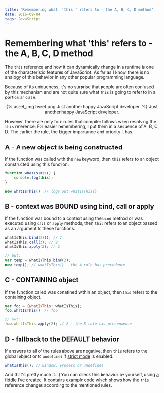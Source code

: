 ```yaml
---
title: 'Remembering what ''this'' refers to - the A, B, C, D method'
date: 2016-09-04
tags: JavaScript
---
```


# Remembering what 'this' refers to - the A, B, C, D method

The `this` reference and how it can dynamically change in a runtime is one of the characteristic features of JavaScript. As far as I know, there is no analogy of this behavior in any other popular programming language.

Because of its uniqueness, it's no surprise that people are often confused by this mechanism and are not quite sure what `this` is going to refer to in a particular case.

<center>
{% asset_img tweet.png Just another happy JavaScript developer. %}
Just another happy JavaScript developer.
</center>

However, there are only four rules that compiler follows when resolving the `this` reference. For easier remembering, I put them in a sequence of A, B, C, D. The earlier the rule, the bigger importance and priority it has.

## A - A new object is being constructed

If the function was called with the `new` keyword, then `this` refers to an object constructed using this function.

```javascript
function whatIsThis() {
    console.log(this);
}

new whatIsThis(); // logs out whatIsThis{}
```

## B - context was BOUND using bind, call or apply

If the function was bound to a context using the `bind` method or was executed using `call` or `apply` methods, then `this` refers to an object passed as an argument to these functions.

```javascript
whatIsThis.bind(2)(); // 2
whatIsThis.call(2); // 2
whatIsThis.apply(2); // 2

// but:
var temp = whatIsThis.bind(2);
new temp(); // whatIsThis{} - the A rule has precedence
```

## C - CONTAINING object

If the function called was conatined within an object, then `this` refers to the containing object.

```javascript
var foo = {whatIsThis: whatIsThis};
foo.whatIsThis(); // foo

// but:
foo.whatIsThis.apply(2); // 2 - the B rule has precendence
```

## D - fallback to the DEFAULT behavior

If answers to all of the rules above are negative, then `this` refers to the global object or to `undefined` if [strict mode](https://developer.mozilla.org/en-US/docs/Web/JavaScript/Reference/Strict_mode) is enabled.

```javascript
whatIsThis(); // window, process or undefined
```

And that's pretty much it. :) You can check this behavior by yourself, using
[a fiddle I've created](https://jsfiddle.net/zbicin/owa92sa5/). It contains example code which shows how the `this` reference changes according to the mentioned rules.